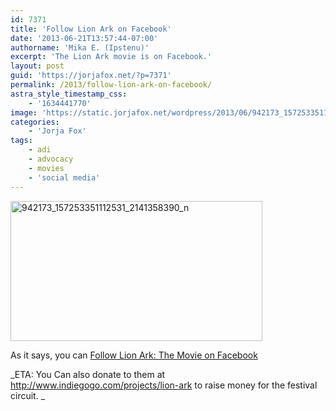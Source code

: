 ```yaml
---
id: 7371
title: 'Follow Lion Ark on Facebook'
date: '2013-06-21T13:57:44-07:00'
authorname: 'Mika E. (Ipstenu)'
excerpt: 'The Lion Ark movie is on Facebook.'
layout: post
guid: 'https://jorjafox.net/?p=7371'
permalink: /2013/follow-lion-ark-on-facebook/
astra_style_timestamp_css:
    - '1634441770'
image: 'https://static.jorjafox.net/wordpress/2013/06/942173_157253351112531_2141358390_n.jpg'
categories:
    - 'Jorja Fox'
tags:
    - adi
    - advocacy
    - movies
    - 'social media'
---
```


<a href="https://www.facebook.com/LionArkTheMovie"><img class="aligncenter size-full wp-image-7372" alt="942173_157253351112531_2141358390_n" src="//static.jorjafox.net/wordpress/2013/06/942173_157253351112531_2141358390_n.jpg" width="403" height="224" /></a>

As it says, you can <a href="https://www.facebook.com/LionArkTheMovie">Follow Lion Ark: The Movie on Facebook</a>

_ETA: You Can also donate to them at <a href="http://www.indiegogo.com/projects/lion-ark">http://www.indiegogo.com/projects/lion-ark</a> to raise money for the festival circuit. _
